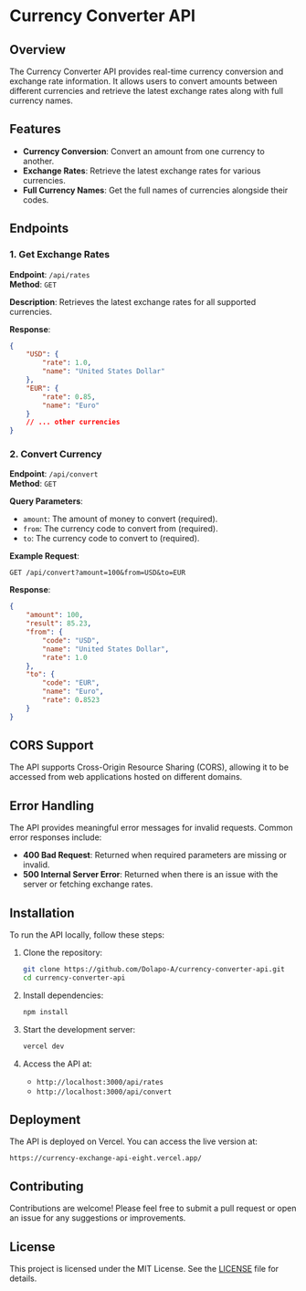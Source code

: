 # Currency Converter API

## Overview

The Currency Converter API provides real-time currency conversion and exchange rate information. It allows users to convert amounts between different currencies and retrieve the latest exchange rates along with full currency names.

## Features

- **Currency Conversion**: Convert an amount from one currency to another.
- **Exchange Rates**: Retrieve the latest exchange rates for various currencies.
- **Full Currency Names**: Get the full names of currencies alongside their codes.

## Endpoints

### 1. Get Exchange Rates

**Endpoint**: `/api/rates`  
**Method**: `GET`

**Description**: Retrieves the latest exchange rates for all supported currencies.

**Response**:

```json
{
	"USD": {
		"rate": 1.0,
		"name": "United States Dollar"
	},
	"EUR": {
		"rate": 0.85,
		"name": "Euro"
	}
	// ... other currencies
}
```

### 2. Convert Currency

**Endpoint**: `/api/convert`  
**Method**: `GET`

**Query Parameters**:

- `amount`: The amount of money to convert (required).
- `from`: The currency code to convert from (required).
- `to`: The currency code to convert to (required).

**Example Request**:

```
GET /api/convert?amount=100&from=USD&to=EUR
```

**Response**:

```json
{
	"amount": 100,
	"result": 85.23,
	"from": {
		"code": "USD",
		"name": "United States Dollar",
		"rate": 1.0
	},
	"to": {
		"code": "EUR",
		"name": "Euro",
		"rate": 0.8523
	}
}
```

## CORS Support

The API supports Cross-Origin Resource Sharing (CORS), allowing it to be accessed from web applications hosted on different domains.

## Error Handling

The API provides meaningful error messages for invalid requests. Common error responses include:

- **400 Bad Request**: Returned when required parameters are missing or invalid.
- **500 Internal Server Error**: Returned when there is an issue with the server or fetching exchange rates.

## Installation

To run the API locally, follow these steps:

1. Clone the repository:

   ```bash
   git clone https://github.com/Dolapo-A/currency-converter-api.git
   cd currency-converter-api
   ```

2. Install dependencies:

   ```bash
   npm install
   ```

3. Start the development server:

   ```bash
   vercel dev
   ```

4. Access the API at:
   - `http://localhost:3000/api/rates`
   - `http://localhost:3000/api/convert`

## Deployment

The API is deployed on Vercel. You can access the live version at:

```
https://currency-exchange-api-eight.vercel.app/
```

## Contributing

Contributions are welcome! Please feel free to submit a pull request or open an issue for any suggestions or improvements.

## License

This project is licensed under the MIT License. See the [LICENSE](LICENSE) file for details.
